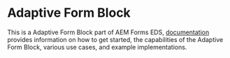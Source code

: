 # Adaptive Form Block

This is a Adaptive Form Block part of AEM Forms EDS, [documentation](https://main--afb--adobe.hlx.live/) provides information on how to get started, the capabilities of the Adaptive Form Block, various use cases, and example implementations.
